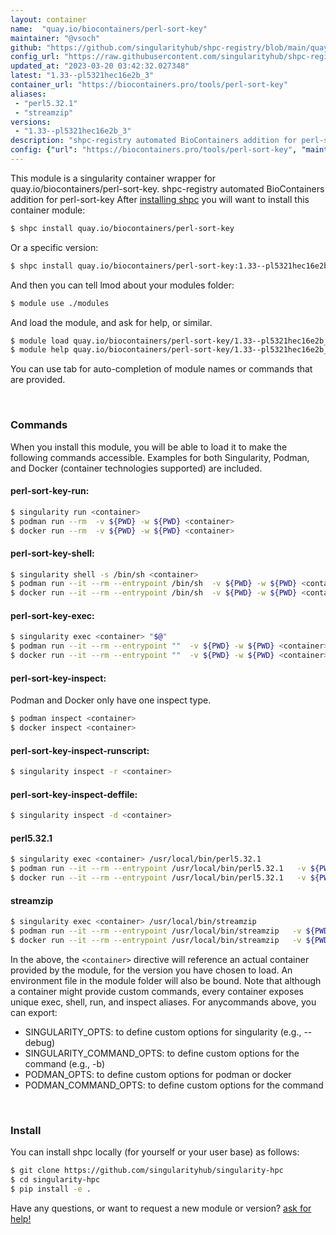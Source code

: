 ```yaml
---
layout: container
name:  "quay.io/biocontainers/perl-sort-key"
maintainer: "@vsoch"
github: "https://github.com/singularityhub/shpc-registry/blob/main/quay.io/biocontainers/perl-sort-key/container.yaml"
config_url: "https://raw.githubusercontent.com/singularityhub/shpc-registry/main/quay.io/biocontainers/perl-sort-key/container.yaml"
updated_at: "2023-03-20 03:42:32.027348"
latest: "1.33--pl5321hec16e2b_3"
container_url: "https://biocontainers.pro/tools/perl-sort-key"
aliases:
 - "perl5.32.1"
 - "streamzip"
versions:
 - "1.33--pl5321hec16e2b_3"
description: "shpc-registry automated BioContainers addition for perl-sort-key"
config: {"url": "https://biocontainers.pro/tools/perl-sort-key", "maintainer": "@vsoch", "description": "shpc-registry automated BioContainers addition for perl-sort-key", "latest": {"1.33--pl5321hec16e2b_3": "sha256:f4eec39b1c818c2945d16b92aa6b79075c8b9f945442bdb3f15875589abfba08"}, "tags": {"1.33--pl5321hec16e2b_3": "sha256:f4eec39b1c818c2945d16b92aa6b79075c8b9f945442bdb3f15875589abfba08"}, "docker": "quay.io/biocontainers/perl-sort-key", "aliases": {"perl5.32.1": "/usr/local/bin/perl5.32.1", "streamzip": "/usr/local/bin/streamzip"}}
---
```


This module is a singularity container wrapper for quay.io/biocontainers/perl-sort-key.
shpc-registry automated BioContainers addition for perl-sort-key
After [installing shpc](#install) you will want to install this container module:


```bash
$ shpc install quay.io/biocontainers/perl-sort-key
```

Or a specific version:

```bash
$ shpc install quay.io/biocontainers/perl-sort-key:1.33--pl5321hec16e2b_3
```

And then you can tell lmod about your modules folder:

```bash
$ module use ./modules
```

And load the module, and ask for help, or similar.

```bash
$ module load quay.io/biocontainers/perl-sort-key/1.33--pl5321hec16e2b_3
$ module help quay.io/biocontainers/perl-sort-key/1.33--pl5321hec16e2b_3
```

You can use tab for auto-completion of module names or commands that are provided.

<br>

### Commands

When you install this module, you will be able to load it to make the following commands accessible.
Examples for both Singularity, Podman, and Docker (container technologies supported) are included.

#### perl-sort-key-run:

```bash
$ singularity run <container>
$ podman run --rm  -v ${PWD} -w ${PWD} <container>
$ docker run --rm  -v ${PWD} -w ${PWD} <container>
```

#### perl-sort-key-shell:

```bash
$ singularity shell -s /bin/sh <container>
$ podman run --it --rm --entrypoint /bin/sh  -v ${PWD} -w ${PWD} <container>
$ docker run --it --rm --entrypoint /bin/sh  -v ${PWD} -w ${PWD} <container>
```

#### perl-sort-key-exec:

```bash
$ singularity exec <container> "$@"
$ podman run --it --rm --entrypoint ""  -v ${PWD} -w ${PWD} <container> "$@"
$ docker run --it --rm --entrypoint ""  -v ${PWD} -w ${PWD} <container> "$@"
```

#### perl-sort-key-inspect:

Podman and Docker only have one inspect type.

```bash
$ podman inspect <container>
$ docker inspect <container>
```

#### perl-sort-key-inspect-runscript:

```bash
$ singularity inspect -r <container>
```

#### perl-sort-key-inspect-deffile:

```bash
$ singularity inspect -d <container>
```


#### perl5.32.1

```bash
$ singularity exec <container> /usr/local/bin/perl5.32.1
$ podman run --it --rm --entrypoint /usr/local/bin/perl5.32.1   -v ${PWD} -w ${PWD} <container> -c " $@"
$ docker run --it --rm --entrypoint /usr/local/bin/perl5.32.1   -v ${PWD} -w ${PWD} <container> -c " $@"
```


#### streamzip

```bash
$ singularity exec <container> /usr/local/bin/streamzip
$ podman run --it --rm --entrypoint /usr/local/bin/streamzip   -v ${PWD} -w ${PWD} <container> -c " $@"
$ docker run --it --rm --entrypoint /usr/local/bin/streamzip   -v ${PWD} -w ${PWD} <container> -c " $@"
```



In the above, the `<container>` directive will reference an actual container provided
by the module, for the version you have chosen to load. An environment file in the
module folder will also be bound. Note that although a container
might provide custom commands, every container exposes unique exec, shell, run, and
inspect aliases. For anycommands above, you can export:

 - SINGULARITY_OPTS: to define custom options for singularity (e.g., --debug)
 - SINGULARITY_COMMAND_OPTS: to define custom options for the command (e.g., -b)
 - PODMAN_OPTS: to define custom options for podman or docker
 - PODMAN_COMMAND_OPTS: to define custom options for the command

<br>

### Install

You can install shpc locally (for yourself or your user base) as follows:

```bash
$ git clone https://github.com/singularityhub/singularity-hpc
$ cd singularity-hpc
$ pip install -e .
```

Have any questions, or want to request a new module or version? [ask for help!](https://github.com/singularityhub/singularity-hpc/issues)